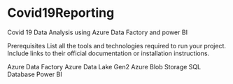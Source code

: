 # Covid19Reporting
Covid 19 Data Analysis using Azure Data Factory and power BI


Prerequisites
List all the tools and technologies required to run your project. Include links to their official documentation or installation instructions.

Azure Data Factory
Azure Data Lake Gen2
Azure Blob Storage
SQL Database
Power BI
